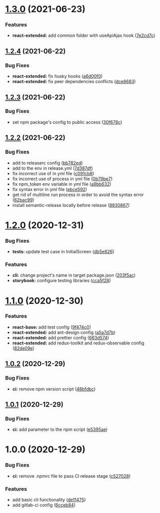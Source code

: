 # [1.3.0](https://github.com/RF-Docmatic/anvil/compare/v1.2.4...v1.3.0) (2021-06-23)


### Features

* **react-extended:** add common folder with useApiAjax hook ([7e2cd7c](https://github.com/RF-Docmatic/anvil/commit/7e2cd7cd1644a788dc2dd087de488967f99a4c87))

## [1.2.4](https://github.com/RF-Docmatic/anvil/compare/v1.2.3...v1.2.4) (2021-06-22)


### Bug Fixes

* **react-extended:** fix husky hooks ([a6d00f0](https://github.com/RF-Docmatic/anvil/commit/a6d00f0805894196c5b0f53a344ec1ec05481ee9))
* **react-extended:** fix peer dependencies conflicts ([dce8683](https://github.com/RF-Docmatic/anvil/commit/dce86833780c914e1f69cb8c5a4d99b50f62822d))

## [1.2.3](https://github.com/RF-Docmatic/anvil/compare/v1.2.2...v1.2.3) (2021-06-22)


### Bug Fixes

* set npm package's config to public access ([30f678c](https://github.com/RF-Docmatic/anvil/commit/30f678cf71e4b538806baaf0d0540b002a51b109))

## [1.2.2](https://github.com/RF-Docmatic/anvil/compare/v1.2.1...v1.2.2) (2021-06-22)


### Bug Fixes

* add  to releaserc config ([bb782ed](https://github.com/RF-Docmatic/anvil/commit/bb782ed9a7dec2d8679c82a4fe610b6c13d9b70a))
* add  to the env in release.yml ([7d387df](https://github.com/RF-Docmatic/anvil/commit/7d387df71b0654a2876c26b032940b9b6a9401d4))
* fix incorrect use of  in yml file ([c091cb8](https://github.com/RF-Docmatic/anvil/commit/c091cb8338c5c39e3b204a31498ae3ce244101a4))
* fix incorrect use of  process in yml file ([0b79be7](https://github.com/RF-Docmatic/anvil/commit/0b79be7bfa4724806662dde82b8d65ab905f484f))
* fix npm_token env variable in yml file ([a9bb632](https://github.com/RF-Docmatic/anvil/commit/a9bb6323d6aa86bddb69aaf679641496bea2ae38))
* fix syntax error in yml file ([ebce592](https://github.com/RF-Docmatic/anvil/commit/ebce59281a603ba1087cae6c1309dbd79b95d604))
* get rid of multiline run process in order to avoid the syntax error ([62bac99](https://github.com/RF-Docmatic/anvil/commit/62bac995b19266945a1e31159fadd828f33689d3))
* install semantic-release locally before release ([8830867](https://github.com/RF-Docmatic/anvil/commit/88308677a1723adea238b4d1555723d8938b16d8))

# [1.2.0](https://git.randomforest.eu/hephaestus/anvil/compare/v1.1.0...v1.2.0) (2020-12-31)


### Bug Fixes

* **tests:** update test case in InitialScreen ([db5e826](https://git.randomforest.eu/hephaestus/anvil/commit/db5e826c99f05dd439297db7f078b4a13e509ccc))


### Features

* **cli:** change project's name in target package.json ([203f5ac](https://git.randomforest.eu/hephaestus/anvil/commit/203f5acfb5f0419f2e7ee428d259b7853b9ec3b6))
* **storybook:** configure testing libraries ([cca5f28](https://git.randomforest.eu/hephaestus/anvil/commit/cca5f28d259a9670a357349b9942dc0f5c8b84ca))

# [1.1.0](https://git.randomforest.eu/hephaestus/anvil/compare/v1.0.2...v1.1.0) (2020-12-30)


### Features

* **react-base:** add test config ([9f474c0](https://git.randomforest.eu/hephaestus/anvil/commit/9f474c048c498cbb28f4ac583eb78bfe5155fc21))
* **react-extended:** add ant-design config ([a5a7d7b](https://git.randomforest.eu/hephaestus/anvil/commit/a5a7d7b0ac7b2289ce47c245a2654fc6a629d397))
* **react-extended:** add prettier config ([663d574](https://git.randomforest.eu/hephaestus/anvil/commit/663d574316164fb5f65a7cf25d3bb48588027550))
* **react-extended:** add redux-toolkit and redux-observable config ([82de09e](https://git.randomforest.eu/hephaestus/anvil/commit/82de09ef1dc1fc1af2be330dd321b4dfd31cd9bb))

## [1.0.2](https://git.randomforest.eu/hephaestus/anvil/compare/v1.0.1...v1.0.2) (2020-12-29)


### Bug Fixes

* **ci:** remove npm version script ([48bfdbc](https://git.randomforest.eu/hephaestus/anvil/commit/48bfdbcf51cc2f0ccd577adbf2f5e666ab87698c))

## [1.0.1](https://git.randomforest.eu/hephaestus/anvil/compare/v1.0.0...v1.0.1) (2020-12-29)


### Bug Fixes

* **ci:** add  parameter to the npm script ([e5395ae](https://git.randomforest.eu/hephaestus/anvil/commit/e5395ae423418e5c35679b618df2372d2f35c20f))

# 1.0.0 (2020-12-29)


### Bug Fixes

* **ci:** remove .npmrc file to pass CI release stage ([c527028](https://git.randomforest.eu/hephaestus/anvil/commit/c5270280002061a3f549a0f38041da4f6d3186e5))


### Features

* add basic cli functionality ([de11475](https://git.randomforest.eu/hephaestus/anvil/commit/de1147541a623fd48415ebf4545ec5c8dba54830))
* add gitlab-ci config ([6cceb84](https://git.randomforest.eu/hephaestus/anvil/commit/6cceb8403b6c86f17bf36d1bda9516a2a6e5c8c4))
